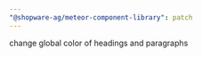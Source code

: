 ```yaml
---
"@shopware-ag/meteor-component-library": patch
---
```


change global color of headings and paragraphs

